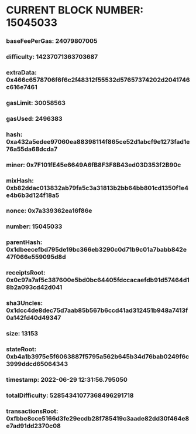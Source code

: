 # CURRENT BLOCK NUMBER: 15045033

### baseFeePerGas: 24079807005
### difficulty: 14237071363703687
### extraData: 0x466c6578706f6f6c2f48312f55532d57657374202d2041746c616e7461
### gasLimit: 30058563
### gasUsed: 2496383
### hash: 0xa432a5edee97060ea88398114f865ce52d1abcf9e1273fad1e76a55da68dcda7
### miner: 0x7F101fE45e6649A6fB8F3F8B43ed03D353f2B90c
### mixHash: 0xb82ddac013832ab79fa5c3a31813b2bb64bb801cd1350f1e4e4b6b3d124f18a5
### nonce: 0x7a339362ea16f86e
### number: 15045033
### parentHash: 0x1dbeecefbd795de19bc366eb3290c0d71b9c01a7babb842e47f066e559095d8d
### receiptsRoot: 0x0c97a7af5c387600e5bd0bc64405fdccacaefdb91d57464d18b2a093cd42d041
### sha3Uncles: 0x1dcc4de8dec75d7aab85b567b6ccd41ad312451b948a7413f0a142fd40d49347
### size: 13153
### stateRoot: 0xb4a1b3975e5f6063887f5795a562b645b34d76bab0249f6c3999ddcd65064343
### timestamp: 2022-06-29 12:31:56.795050
### totalDifficulty: 52854341077368496291718
### transactionsRoot: 0xfbbe8cce5166d3fe29ecdb28f785419c3aade82dd30f464e8e7ad91dd2370c08
